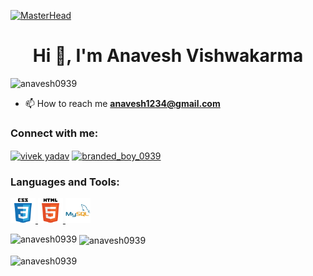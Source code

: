 [![MasterHead](https://media.tenor.com/_i9AUV0dv_0AAAAC/welcome-banner.gif)](https://Anavesh0939.io)
<h1 align="center">Hi 👋, I'm Anavesh Vishwakarma</h1>
<p align="left"> <img src="https://komarev.com/ghpvc/?username=anavesh0939&label=Profile%20views&color=0e75b6&style=flat" alt="anavesh0939" /> </p>

- 📫 How to reach me **anavesh1234@gmail.com**

<h3 align="left">Connect with me:</h3>
<p align="left">
<a href="https://fb.com/vivek yadav" target="blank"><img align="center" src="https://raw.githubusercontent.com/rahuldkjain/github-profile-readme-generator/master/src/images/icons/Social/facebook.svg" alt="vivek yadav" height="30" width="40" /></a>
<a href="https://instagram.com/branded_boy_0939" target="blank"><img align="center" src="https://raw.githubusercontent.com/rahuldkjain/github-profile-readme-generator/master/src/images/icons/Social/instagram.svg" alt="branded_boy_0939" height="30" width="40" /></a>
</p>

<h3 align="left">Languages and Tools:</h3>
<p align="left"> <a href="https://www.w3schools.com/css/" target="_blank" rel="noreferrer"> <img src="https://raw.githubusercontent.com/devicons/devicon/master/icons/css3/css3-original-wordmark.svg" alt="css3" width="40" height="40"/> </a> <a href="https://www.w3.org/html/" target="_blank" rel="noreferrer"> <img src="https://raw.githubusercontent.com/devicons/devicon/master/icons/html5/html5-original-wordmark.svg" alt="html5" width="40" height="40"/> </a> <a href="https://www.mysql.com/" target="_blank" rel="noreferrer"> <img src="https://raw.githubusercontent.com/devicons/devicon/master/icons/mysql/mysql-original-wordmark.svg" alt="mysql" width="40" height="40"/> </a> </p>

<p><img align="left" src="https://github-readme-stats.vercel.app/api/top-langs?username=anavesh0939&show_icons=true&locale=en&layout=compact" alt="anavesh0939" /></p>

<p>&nbsp;<img align="center" src="https://github-readme-stats.vercel.app/api?username=anavesh0939&show_icons=true&locale=en" alt="anavesh0939" /></p>

<p><img align="center" src="https://github-readme-streak-stats.herokuapp.com/?user=anavesh0939&" alt="anavesh0939" /></p>
